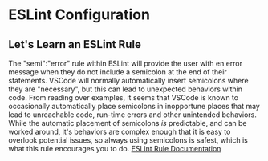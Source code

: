 # ESLint Configuration
## Let's Learn an ESLint Rule
The "semi":"error" rule within ESLint will provide the user with en error message when they do not include a semicolon
at the end of their statements. VSCode will normally automatically insert semicolons where they are "necessary", but this can lead to unexpected behaviors within code. From reading over examples, it seems that VSCode is known to occasionally automatically place semicolons in inopportune places that may lead to unreachable code, run-time errors and other
unintended behaviors. While the automatic placement of semicolons *is* predictable, and can be worked around, it's behaviors are complex enough that it is easy to overlook potential issues, so always using semicolons is safest, which is what this rule encourages you to do.
[ESLint Rule Documentation](https://eslint.org/docs/latest/rules/semi)